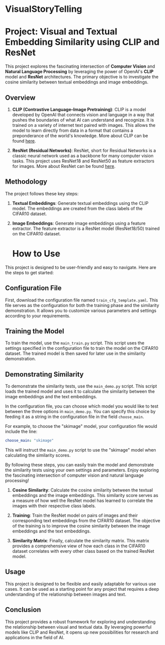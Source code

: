 # VisualStoryTelling

# Project: Visual and Textual Embedding Similarity using CLIP and ResNet

This project explores the fascinating intersection of **Computer Vision** and **Natural Language Processing** by leveraging the power of OpenAI's **CLIP** model and **ResNet** architectures. The primary objective is to investigate the cosine similarity between textual embeddings and image embeddings.

## Overview

1. **CLIP (Contrastive Language–Image Pretraining)**: CLIP is a model developed by OpenAI that connects vision and language in a way that pushes the boundaries of what AI can understand and recognize. It is trained on a variety of internet text paired with images. This allows the model to learn directly from data in a format that contains a preponderance of the world's knowledge. More about CLIP can be found [here](https://openai.com/research/clip/).

2. **ResNet (Residual Networks)**: ResNet, short for Residual Networks is a classic neural network used as a backbone for many computer vision tasks. This project uses ResNet18 and ResNet50 as feature extractors for images. More about ResNet can be found [here](https://arxiv.org/abs/1512.03385).

## Methodology

The project follows these key steps:

1. **Textual Embeddings**: Generate textual embeddings using the CLIP model. The embeddings are created from the class labels of the CIFAR10 dataset.

2. **Image Embeddings**: Generate image embeddings using a feature extractor. The feature extractor is a ResNet model (ResNet18/50) trained on the CIFAR10 dataset.

   # How to Use

This project is designed to be user-friendly and easy to navigate. Here are the steps to get started:

## Configuration File

First, download the configuration file named `train_cfg_template.yaml`. This file serves as the configuration for both the training phase and the similarity demonstration. It allows you to customize various parameters and settings according to your requirements.

## Training the Model

To train the model, use the `main_train.py` script. This script uses the settings specified in the configuration file to train the model on the CIFAR10 dataset. The trained model is then saved for later use in the similarity demonstration.

## Demonstrating Similarity

To demonstrate the similarity tests, use the `main_demo.py` script. This script loads the trained model and uses it to calculate the similarity between the image embeddings and the text embeddings.

In the configuration file, you can choose which model you would like to test between the three options in `main_demo.py`. You can specify this choice by feeding it as a string in the configuration file in the field `choose_main`. 

For example, to choose the "skimage" model, your configuration file would include the line:

```yaml
choose_main: "skimage"
```

This will instruct the `main_demo.py` script to use the "skimage" model when calculating the similarity scores.

By following these steps, you can easily train the model and demonstrate the similarity tests using your own settings and parameters. Enjoy exploring the fascinating intersection of computer vision and natural language processing!

1. **Cosine Similarity**: Calculate the cosine similarity between the textual embeddings and the image embeddings. This similarity score serves as a measure of how well the ResNet model has learned to correlate the images with their respective class labels.

2. **Training**: Train the ResNet model on pairs of images and their corresponding text embeddings from the CIFAR10 dataset. The objective of the training is to improve the cosine similarity between the image embeddings and the text embeddings.

3. **Similarity Matrix**: Finally, calculate the similarity matrix. This matrix provides a comprehensive view of how each class in the CIFAR10 dataset correlates with every other class based on the trained ResNet model.

## Usage

This project is designed to be flexible and easily adaptable for various use cases. It can be used as a starting point for any project that requires a deep understanding of the relationship between images and text.

## Conclusion

This project provides a robust framework for exploring and understanding the relationship between visual and textual data. By leveraging powerful models like CLIP and ResNet, it opens up new possibilities for research and applications in the field of AI.
